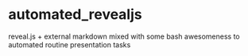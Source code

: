 automated_revealjs
==================

reveal.js + external markdown mixed with some bash awesomeness to automated routine presentation tasks
